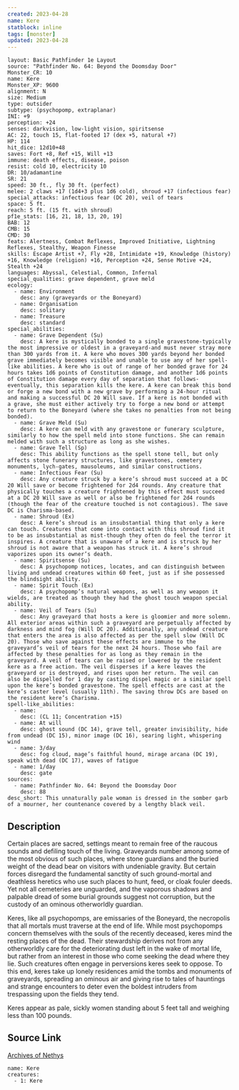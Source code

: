 ```yaml
---
created: 2023-04-28
name: Kere
statblock: inline
tags: [monster]
updated: 2023-04-28
---
```

```statblock
layout: Basic Pathfinder 1e Layout
source: "Pathfinder No. 64: Beyond the Doomsday Door"
Monster_CR: 10
name: Kere
Monster_XP: 9600
alignment: N
size: Medium
type: outsider
subtype: (psychopomp, extraplanar)
INI: +9
perception: +24
senses: darkvision, low-light vision, spiritsense
AC: 22, touch 15, flat-footed 17 (dex +5, natural +7)
HP: 114
hit_dice: 12d10+48
saves: Fort +8, Ref +15, Will +13
immune: death effects, disease, poison
resist: cold 10, electricity 10
DR: 10/adamantine
SR: 21
speed: 30 ft., fly 30 ft. (perfect)
melee: 2 claws +17 (1d4+3 plus 1d6 cold), shroud +17 (infectious fear)
special_attacks: infectious fear (DC 20), veil of tears
space: 5 ft.
reach: 5 ft. (15 ft. with shroud)
pf1e_stats: [16, 21, 18, 13, 20, 19]
BAB: 12
CMB: 15
CMD: 30
feats: Alertness, Combat Reflexes, Improved Initiative, Lightning Reflexes, Stealthy, Weapon Finesse
skills: Escape Artist +7, Fly +28, Intimidate +19, Knowledge (history) +16, Knowledge (religion) +16, Perception +24, Sense Motive +24, Stealth +24
languages: Abyssal, Celestial, Common, Infernal
special_qualities: grave dependent, grave meld
ecology:
  - name: Environment
    desc: any (graveyards or the Boneyard)
  - name: Organisation
    desc: solitary
  - name: Treasure
    desc: standard
special_abilities:
  - name: Grave Dependent (Su)
    desc: A kere is mystically bonded to a single gravestone-typically the most impressive or oldest in a graveyard-and must never stray more than 300 yards from it. A kere who moves 300 yards beyond her bonded grave immediately becomes visible and unable to use any of her spell-like abilities. A kere who is out of range of her bonded grave for 24 hours takes 1d6 points of Constitution damage, and another 1d6 points of Constitution damage every day of separation that follows-eventually, this separation kills the kere. A kere can break this bond or forge a new bond with a new grave by performing a 24-hour ritual and making a successful DC 20 Will save. If a kere is not bonded with a grave, she must either actively try to forge a new bond or attempt to return to the Boneyard (where she takes no penalties from not being bonded).
  - name: Grave Meld (Su)
    desc: A kere can meld with any gravestone or funerary sculpture, similarly to how the spell meld into stone functions. She can remain melded with such a structure as long as she wishes.
  - name: Grave Tell (Sp)
    desc: This ability functions as the spell stone tell, but only affects stone funerary structures, like gravestones, cemetery monuments, lych-gates, mausoleums, and similar constructions.
  - name: Infectious Fear (Su)
    desc: Any creature struck by a kere’s shroud must succeed at a DC 20 Will save or become frightened for 2d4 rounds. Any creature that physically touches a creature frightened by this effect must succeed at a DC 20 Will save as well or also be frightened for 2d4 rounds (though the fear of the creature touched is not contagious). The save DC is Charisma-based.
  - name: Shroud (Ex)
    desc: A kere’s shroud is an insubstantial thing that only a kere can touch. Creatures that come into contact with this shroud find it to be as insubstantial as mist-though they often do feel the terror it inspires. A creature that is unaware of a kere and is struck by her shroud is not aware that a weapon has struck it. A kere’s shroud vaporizes upon its owner’s death.
  - name: Spiritsense (Su)
    desc: A psychopomp notices, locates, and can distinguish between living and undead creatures within 60 feet, just as if she possessed the blindsight ability.
  - name: Spirit Touch (Ex)
    desc: A psychopomp’s natural weapons, as well as any weapon it wields, are treated as though they had the ghost touch weapon special ability.
  - name: Veil of Tears (Su)
    desc: Any graveyard that hosts a kere is gloomier and more solemn. All exterior areas within such a graveyard are perpetually affected by darkness and mind fog (Will DC 20). Additionally, any undead creature that enters the area is also affected as per the spell slow (Will DC 20). Those who save against these effects are immune to the graveyard’s veil of tears for the next 24 hours. Those who fail are affected by these penalties for as long as they remain in the graveyard. A veil of tears can be raised or lowered by the resident kere as a free action. The veil disperses if a kere leaves the graveyard or is destroyed, and rises upon her return. The veil can also be dispelled for 1 day by casting dispel magic or a similar spell upon the kere’s bonded gravestone. The spell effects are cast at the kere’s caster level (usually 11th). The saving throw DCs are based on the resident kere’s Charisma.
spell-like_abilities:
  - name:
    desc: (CL 11; Concentration +15)
  - name: At will
    desc: ghost sound (DC 14), grave tell, greater invisibility, hide from undead (DC 15), minor image (DC 16), searing light, whispering wind
  - name: 3/day
    desc: fog cloud, mage’s faithful hound, mirage arcana (DC 19), speak with dead (DC 17), waves of fatigue
  - name: 1/day
    desc: gate
sources:
  - name: Pathfinder No. 64: Beyond the Doomsday Door
    desc: 88
desc_short: This unnaturally pale woman is dressed in the somber garb of a mourner, her countenance covered by a lengthy black veil.
```
## Description
Certain places are sacred, settings meant to remain free of the raucous sounds and defiling touch of the living. Graveyards number among some of the most obvious of such places, where stone guardians and the buried weight of the dead bear on visitors with undeniable gravity. But certain forces disregard the fundamental sanctity of such ground-mortal and deathless heretics who use such places to hunt, feed, or cloak fouler deeds. Yet not all cemeteries are unguarded, and the vaporous shadows and palpable dread of some burial grounds suggest not corruption, but the custody of an ominous otherworldly guardian.

Keres, like all psychopomps, are emissaries of the Boneyard, the necropolis that all mortals must traverse at the end of life. While most psychopomps concern themselves with the souls of the recently deceased, keres mind the resting places of the dead. Their stewardship derives not from any otherworldly care for the deteriorating dust left in the wake of mortal life, but rather from an interest in those who come seeking the dead where they lie. Such creatures often engage in perversions keres seek to oppose. To this end, keres take up lonely residences amid the tombs and monuments of graveyards, spreading an ominous air and giving rise to tales of hauntings and strange encounters to deter even the boldest intruders from trespassing upon the fields they tend.

Keres appear as pale, sickly women standing about 5 feet tall and weighing less than 100 pounds.
## Source Link
[Archives of Nethys](https://aonprd.com/MonsterDisplay.aspx?ItemName=Kere)
```encounter-table
name: Kere
creatures:
  - 1: Kere
```
